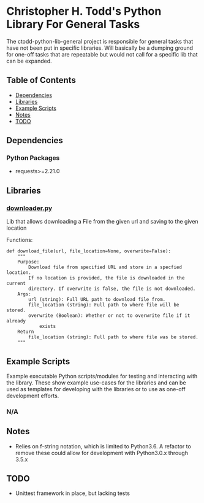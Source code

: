 # Christopher H. Todd's Python Library For General Tasks

The ctodd-python-lib-general project is responsible for general tasks that have not been put in specific libraries. Will basically be a dumping ground for one-off tasks that are repeatable but would not call for a specific lib that can be expanded.

## Table of Contents

- [Dependencies](#dependencies)
- [Libraries](#libraries)
- [Example Scripts](#example-scripts)
- [Notes](#notes)
- [TODO](#todo)

## Dependencies

### Python Packages

- requests>=2.21.0

## Libraries

### [downloader.py](https://github.com/ChristopherHaydenTodd/ctodd-python-lib-general/blob/develop/general_helpers/downloader.py)

Lib that allows downloading a File from the given url and saving to the given location

Functions:

```
def download_file(url, file_location=None, overwrite=False):
    """
    Purpose:
        Download file from specified URL and store in a specfied location.
        If no location is provided, the file is downloaded in the current
        directory. If overwrite is false, the file is not downloaded.
    Args:
        url (string): Full URL path to download file from.
        file_location (string): Full path to where file will be stored.
        overwrite (Boolean): Whether or not to overwrite file if it already
            exists
    Return
        file_location (string): Full path to where file was be stored.
    """
```

## Example Scripts

Example executable Python scripts/modules for testing and interacting with the library. These show example use-cases for the libraries and can be used as templates for developing with the libraries or to use as one-off development efforts.

### N/A

## Notes

 - Relies on f-string notation, which is limited to Python3.6.  A refactor to remove these could allow for development with Python3.0.x through 3.5.x

## TODO

 - Unittest framework in place, but lacking tests
